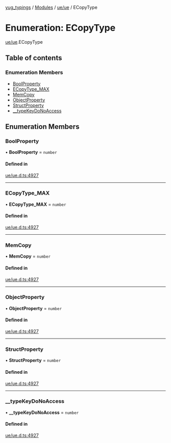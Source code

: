 [yug_typings](../README.md) / [Modules](../modules.md) / [ue/ue](../modules/ue_ue.md) / ECopyType

# Enumeration: ECopyType

[ue/ue](../modules/ue_ue.md).ECopyType

## Table of contents

### Enumeration Members

- [BoolProperty](ue_ue.ECopyType.md#boolproperty)
- [ECopyType\_MAX](ue_ue.ECopyType.md#ecopytype_max)
- [MemCopy](ue_ue.ECopyType.md#memcopy)
- [ObjectProperty](ue_ue.ECopyType.md#objectproperty)
- [StructProperty](ue_ue.ECopyType.md#structproperty)
- [\_\_typeKeyDoNoAccess](ue_ue.ECopyType.md#__typekeydonoaccess)

## Enumeration Members

### BoolProperty

• **BoolProperty** = `number`

#### Defined in

[ue/ue.d.ts:4927](https://github.com/YugMetaverse/yug_typings/blob/25cad34/ue/ue.d.ts#L4927)

___

### ECopyType\_MAX

• **ECopyType\_MAX** = `number`

#### Defined in

[ue/ue.d.ts:4927](https://github.com/YugMetaverse/yug_typings/blob/25cad34/ue/ue.d.ts#L4927)

___

### MemCopy

• **MemCopy** = `number`

#### Defined in

[ue/ue.d.ts:4927](https://github.com/YugMetaverse/yug_typings/blob/25cad34/ue/ue.d.ts#L4927)

___

### ObjectProperty

• **ObjectProperty** = `number`

#### Defined in

[ue/ue.d.ts:4927](https://github.com/YugMetaverse/yug_typings/blob/25cad34/ue/ue.d.ts#L4927)

___

### StructProperty

• **StructProperty** = `number`

#### Defined in

[ue/ue.d.ts:4927](https://github.com/YugMetaverse/yug_typings/blob/25cad34/ue/ue.d.ts#L4927)

___

### \_\_typeKeyDoNoAccess

• **\_\_typeKeyDoNoAccess** = `number`

#### Defined in

[ue/ue.d.ts:4927](https://github.com/YugMetaverse/yug_typings/blob/25cad34/ue/ue.d.ts#L4927)

